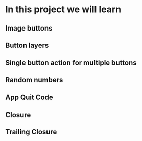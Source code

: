 
# In this project we will learn

## Image buttons
## Button layers
## Single button action for multiple buttons
## Random numbers
## App Quit Code
## Closure
## Trailing Closure